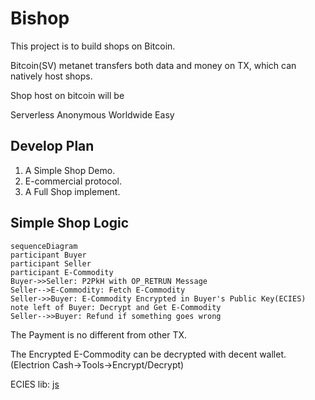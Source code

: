 # Bishop
This project is to build shops on Bitcoin.

Bitcoin(SV) metanet transfers both data and money on TX, which can natively host shops.

Shop host on bitcoin will be

Serverless
Anonymous
Worldwide
Easy

## Develop Plan
1. A Simple Shop Demo.
2. E-commercial protocol.
3. A Full Shop implement.

## Simple Shop Logic
~~~mermaid
sequenceDiagram
participant Buyer
participant Seller
participant E-Commodity
Buyer->>Seller: P2PkH with OP_RETRUN Message
Seller-->E-Commodity: Fetch E-Commodity
Seller->>Buyer: E-Commodity Encrypted in Buyer's Public Key(ECIES)
note left of Buyer: Decrypt and Get E-Commodity
Seller-->>Buyer: Refund if something goes wrong
~~~

The Payment is no different from other TX.

The Encrypted E-Commodity can be decrypted with decent wallet.(Electrion Cash->Tools->Encrypt/Decrypt)

ECIES lib: [js](https://github.com/monkeylord/electrum-ecies)
